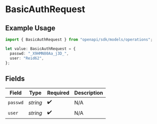 # BasicAuthRequest

## Example Usage

```typescript
import { BasicAuthRequest } from "openapi/sdk/models/operations";

let value: BasicAuthRequest = {
  passwd: "_X9HMN80Aa_j3D_",
  user: "Reid62",
};
```

## Fields

| Field              | Type               | Required           | Description        |
| ------------------ | ------------------ | ------------------ | ------------------ |
| `passwd`           | *string*           | :heavy_check_mark: | N/A                |
| `user`             | *string*           | :heavy_check_mark: | N/A                |